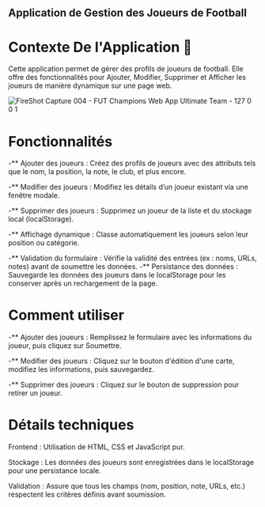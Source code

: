  ## Application de Gestion des Joueurs de Football

 # Contexte De l'Application 🔭
 Cette application permet de gérer des profils de joueurs de football. Elle offre des fonctionnalités pour Ajouter, Modifier, Supprimer et Afficher les joueurs de manière dynamique sur une page web.

 ![FireShot Capture 004 - FUT Champions Web App Ultimate Team - 127 0 0 1](https://github.com/user-attachments/assets/ddd68842-d5a6-45d3-a435-8b1ed9e7cdd7)

 # Fonctionnalités
-** Ajouter des joueurs : Créez des profils de joueurs avec des attributs tels que le nom, la position, la note, le club, et plus encore.

-** Modifier des joueurs : Modifiez les détails d’un joueur existant via une fenêtre modale.

-** Supprimer des joueurs : Supprimez un joueur de la liste et du stockage local (localStorage).

-** Affichage dynamique : Classe automatiquement les joueurs selon leur position ou catégorie.

-** Validation du formulaire : Vérifie la validité des entrées (ex : noms, URLs, notes) avant de soumettre les données.
-** Persistance des données : Sauvegarde les données des joueurs dans le localStorage pour les conserver après un rechargement de la page.

# Comment utiliser

-** Ajouter des joueurs : Remplissez le formulaire avec les informations du joueur, puis cliquez sur Soumettre.

-** Modifier des joueurs : Cliquez sur le bouton d'édition d'une carte, modifiez les informations, puis sauvegardez.

-** Supprimer des joueurs : Cliquez sur le bouton de suppression pour retirer un joueur.

 # Détails techniques
 
Frontend : Utilisation de HTML, CSS et JavaScript pur.

Stockage : Les données des joueurs sont enregistrées dans le localStorage pour une persistance locale.

Validation : Assure que tous les champs (nom, position, note, URLs, etc.) respectent les critères définis avant soumission.
